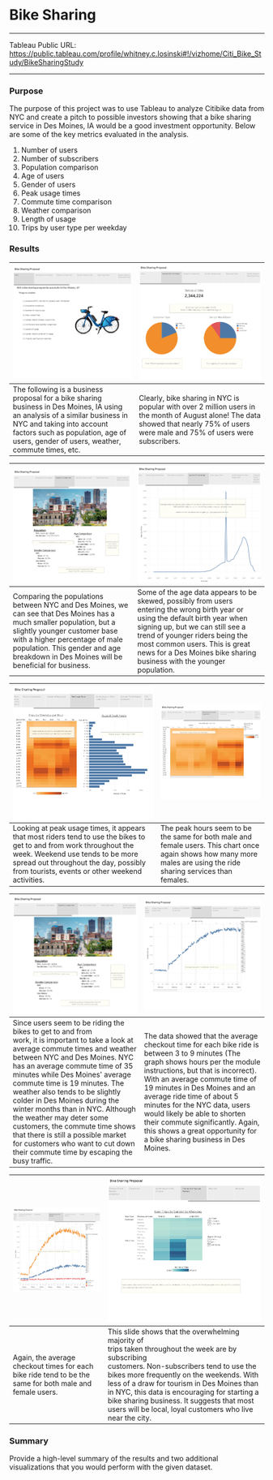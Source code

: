 # Bike Sharing

<hr>

Tableau Public URL: https://public.tableau.com/profile/whitney.c.losinski#!/vizhome/Citi_Bike_Study/BikeSharingStudy
<hr>

### Purpose
The purpose of this project was to use Tableau to analyze Citibike data from NYC and create a pitch to possible investors showing that a bike sharing service in Des Moines, IA would be a good investment opportunity.  Below are some of the key metrics evaluated in the analysis.

1. Number of users
2. Number of subscribers
3. Population comparison
4. Age of users
5. Gender of users
6. Peak usage times
7. Commute time comparison
8. Weather comparison
9. Length of usage
10. Trips by user type per weekday

### Results
|![Slide1](Visualizations/Slide1.png)|![Slide2](Visualizations/Slide2.png)|
|:---|:---|
|The following is a business proposal for a bike sharing</br> business in Des Moines, IA using an analysis of a similar business in NYC and taking into account factors such as population, age of users, gender of users, weather, commute times, etc.|Clearly, bike sharing in NYC is popular with over 2 million users in the month of August alone!  The data showed that nearly 75% of users were male and 75% of users were subscribers.|

|![Slide3](Visualizations/Slide3.png)|![Slide4](Visualizations/Slide4.png)|
|:---|:---|
|Comparing the populations between NYC and Des Moines, we can see that Des Moines has a much smaller population, but a slightly younger customer base with a higher percentage of male population.  This gender and age breakdown in Des Moines will be beneficial for business.|Some of the age data appears to be skewed, possibly from users entering the wrong birth year or using the default birth year when signing up, but we can still see a trend of younger riders being the most common users.  This is great news for a Des Moines bike sharing business with the younger population.|

|![Slide5](Visualizations/Slide5.png)|![Slide6](Visualizations/Slide6.png)|
|:---|:---|
|Looking at peak usage times, it appears that most riders tend to use the bikes to get to and from work throughout the week.  Weekend use tends to be more spread out throughout the day, possibly from tourists, events or other weekend activities.|The peak hours seem to be the same for both male and female users.  This chart once again shows how many more males are using the ride sharing services than females.|

|![Slide7](Visualizations/Slide7.png)|![Slide8](Visualizations/Slide8.png)|
|:---|:---|
|Since users seem to be riding the bikes to get to and from</br> work, it is important to take a look at average commute times  and weather between NYC and Des Moines.  NYC has an average commute time of 35 minutes while Des Moines' average commute time is 19 minutes.  The weather also tends to be slightly colder in Des Moines during the winter months than in NYC.  Although the weather may deter some customers, the commute time shows that there is still a possible market for customers who want to cut down their commute time by escaping the busy traffic.|The data showed that the average checkout time for each bike ride is between 3 to 9 minutes (The graph shows hours per the module instructions, but that is incorrect).  With an average commute time of 19 minutes in Des Moines and an average ride time of about 5 minutes for the NYC data, users would likely be able to shorten their commute significantly.  Again, this shows a great opportunity for a bike sharing business in Des Moines.|

|![Slide9](Visualizations/Slide9.png)|![Slide10](Visualizations/Slide10.png)|
|:---|:---|
|Again, the average checkout times for each bike ride tend to be the same for both male and female users.|This slide shows that the overwhelming majority of</br> trips taken throughout the week are by subscribing</br> customers.  Non-subscribers tend to use the bikes more frequently on the weekends.  With less of a draw for tourism in Des Moines than in NYC, this data is encouraging for starting a bike sharing business.  It suggests that most users will be local, loyal customers who live near the city.|

### Summary
Provide a high-level summary of the results and two additional visualizations that you would perform with the given dataset.


